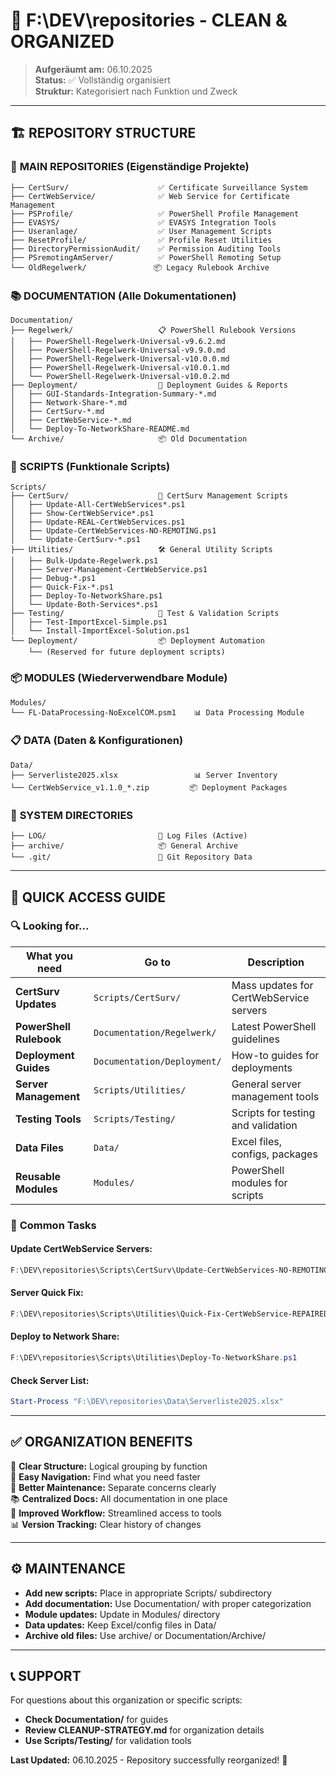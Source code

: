 # 📁 F:\DEV\repositories - CLEAN & ORGANIZED

> **Aufgeräumt am:** 06.10.2025  
> **Status:** ✅ Vollständig organisiert  
> **Struktur:** Kategorisiert nach Funktion und Zweck  

---

## 🏗️ **REPOSITORY STRUCTURE**

### 📂 **MAIN REPOSITORIES** (Eigenständige Projekte)

```
├── CertSurv/                    ✅ Certificate Surveillance System
├── CertWebService/              ✅ Web Service for Certificate Management  
├── PSProfile/                   ✅ PowerShell Profile Management
├── EVASYS/                      ✅ EVASYS Integration Tools
├── Useranlage/                  ✅ User Management Scripts
├── ResetProfile/                ✅ Profile Reset Utilities
├── DirectoryPermissionAudit/    ✅ Permission Auditing Tools
├── PSremotingAmServer/          ✅ PowerShell Remoting Setup
└── OldRegelwerk/               📦 Legacy Rulebook Archive
```

### 📚 **DOCUMENTATION** (Alle Dokumentationen)

```
Documentation/
├── Regelwerk/                   📋 PowerShell Rulebook Versions
│   ├── PowerShell-Regelwerk-Universal-v9.6.2.md
│   ├── PowerShell-Regelwerk-Universal-v9.9.0.md
│   ├── PowerShell-Regelwerk-Universal-v10.0.0.md
│   ├── PowerShell-Regelwerk-Universal-v10.0.1.md
│   └── PowerShell-Regelwerk-Universal-v10.0.2.md
├── Deployment/                  🚀 Deployment Guides & Reports
│   ├── GUI-Standards-Integration-Summary-*.md
│   ├── Network-Share-*.md
│   ├── CertSurv-*.md
│   ├── CertWebService-*.md
│   └── Deploy-To-NetworkShare-README.md
└── Archive/                     📦 Old Documentation
```

### 🔧 **SCRIPTS** (Funktionale Scripts)

```
Scripts/
├── CertSurv/                    🎯 CertSurv Management Scripts
│   ├── Update-All-CertWebServices*.ps1
│   ├── Show-CertWebService*.ps1
│   ├── Update-REAL-CertWebServices.ps1
│   ├── Update-CertWebServices-NO-REMOTING.ps1
│   └── Update-CertSurv-*.ps1
├── Utilities/                   🛠️ General Utility Scripts
│   ├── Bulk-Update-Regelwerk.ps1
│   ├── Server-Management-CertWebService.ps1
│   ├── Debug-*.ps1
│   ├── Quick-Fix-*.ps1
│   ├── Deploy-To-NetworkShare.ps1
│   └── Update-Both-Services*.ps1
├── Testing/                     🧪 Test & Validation Scripts
│   ├── Test-ImportExcel-Simple.ps1
│   └── Install-ImportExcel-Solution.ps1
└── Deployment/                  📦 Deployment Automation
    └── (Reserved for future deployment scripts)
```

### 📦 **MODULES** (Wiederverwendbare Module)

```
Modules/
└── FL-DataProcessing-NoExcelCOM.psm1    📊 Data Processing Module
```

### 📋 **DATA** (Daten & Konfigurationen)

```
Data/
├── Serverliste2025.xlsx                 📊 Server Inventory
└── CertWebService_v1.1.0_*.zip         📦 Deployment Packages
```

### 📝 **SYSTEM DIRECTORIES**

```
├── LOG/                         📝 Log Files (Active)
├── archive/                     📦 General Archive
└── .git/                        🔧 Git Repository Data
```

---

## 🎯 **QUICK ACCESS GUIDE**

### 🔍 **Looking for...**

| **What you need** | **Go to** | **Description** |
|---|---|---|
| **CertSurv Updates** | `Scripts/CertSurv/` | Mass updates for CertWebService servers |
| **PowerShell Rulebook** | `Documentation/Regelwerk/` | Latest PowerShell guidelines |
| **Deployment Guides** | `Documentation/Deployment/` | How-to guides for deployments |
| **Server Management** | `Scripts/Utilities/` | General server management tools |
| **Testing Tools** | `Scripts/Testing/` | Scripts for testing and validation |
| **Data Files** | `Data/` | Excel files, configs, packages |
| **Reusable Modules** | `Modules/` | PowerShell modules for scripts |

### 🚀 **Common Tasks**

#### **Update CertWebService Servers:**

```powershell
F:\DEV\repositories\Scripts\CertSurv\Update-CertWebServices-NO-REMOTING.ps1
```

#### **Server Quick Fix:**

```powershell
F:\DEV\repositories\Scripts\Utilities\Quick-Fix-CertWebService-REPAIRED.ps1
```

#### **Deploy to Network Share:**

```powershell
F:\DEV\repositories\Scripts\Utilities\Deploy-To-NetworkShare.ps1
```

#### **Check Server List:**

```powershell
Start-Process "F:\DEV\repositories\Data\Serverliste2025.xlsx"
```

---

## ✅ **ORGANIZATION BENEFITS**

🎯 **Clear Structure:** Logical grouping by function  
📁 **Easy Navigation:** Find what you need faster  
🔧 **Better Maintenance:** Separate concerns clearly  
📚 **Centralized Docs:** All documentation in one place  
🚀 **Improved Workflow:** Streamlined access to tools  
📊 **Version Tracking:** Clear history of changes  

---

## ⚙️ **MAINTENANCE**

- **Add new scripts:** Place in appropriate Scripts/ subdirectory
- **Add documentation:** Use Documentation/ with proper categorization  
- **Module updates:** Update in Modules/ directory
- **Data updates:** Keep Excel/config files in Data/
- **Archive old files:** Use archive/ or Documentation/Archive/

---

## 📞 **SUPPORT**

For questions about this organization or specific scripts:

- **Check Documentation/** for guides
- **Review CLEANUP-STRATEGY.md** for organization details
- **Use Scripts/Testing/** for validation tools

**Last Updated:** 06.10.2025 - Repository successfully reorganized! 🎉
